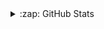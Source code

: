 
<!--
**eunrcn/eunrcn** is a ✨ _special_ ✨ repository because its `README.md` (this file) appears on your GitHub profile.

Here are some ideas to get you started:

- 🔭 I’m currently working on ...
- 🌱 I’m currently learning ...
- 👯 I’m looking to collaborate on ...
- 🤔 I’m looking for help with ...
- 💬 Ask me about ...
- 📫 How to reach me: ...
- 😄 Pronouns: ...
- ⚡ Fun fact: ...
-->


<details>
  <summary>:zap: GitHub Stats</summary>
  
  <table>
    <tr>
      <td>
        <img src="https://github-profile-trophy.vercel.app/?username=eunrcn&row=3&column=4&no-bg=true"/>
      </td>
      <td>
        <a href="https://git.io/streak-stats">
          <img src="https://github-readme-streak-stats.herokuapp.com?user=eunrcn&theme=transparent&date_format=j%20M%5B%20Y%5D" alt="GitHub Streak"/>
        </a>
      </td> 
    </tr>
    <tr>
      <td>
        <img src="https://github-readme-stats.vercel.app/api?username=eunrcn&count_private=true&show_icons=true&theme=gradient"/>
      </td>
      <td>
        <img src="https://readmestats-80a6lzz6e-eunices-projects-aa4ae7df.vercel.app/api/top-langs/?username=eunrcn&langs_count=10&layout=compact&hide=php,scss,css,html,batchfile,gherkin,freemarker,xslt,tsql,ruby&no-bg=true"/>
      </td>
    </tr>
  </table>
  
</details>
